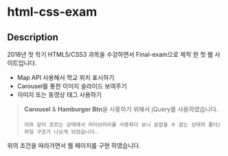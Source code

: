 # html-css-exam

## Description

2018년 첫 학기 HTML5/CSS3 과목을 수강하면서 Final-exam으로 제작 한 첫 웹 사이트입니다.

- Map API 사용해서 학교 위치 표시하기
- Carousel를 통한 이미지 슬라이드 보여주기
- 이미지 또는 동영상 태그 사용하기

> **Carousel** & **Hamburger Btn**을 사욯하기 위해서 jQuery를 사용하였습니다.</br></br>
`이와 같이 모르는 상태에서 라이브러리를 사용하다 보니 겉잡을 수 없는 상태의 폴더/파일 구조가 나오게 되었습니다.`

위의 조건을 따라가면서 웹 페이지를 구현 하였습니다.
